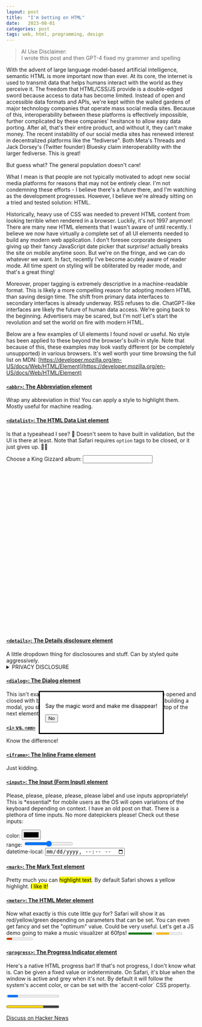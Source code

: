 ```yaml
---
layout: post
title:  "I'm betting on HTML"
date:   2023-08-01
categories: post
tags: web, html, programming, design
---
```


> AI Use Disclaimer:
	<br>I wrote this post and then GPT-4 fixed my <span class="typo">grammer</span> and spelling

With the advent of large language model-based artificial intelligence, semantic HTML is more important now than ever. At its core, the internet is used to transmit data that helps humans interact with the world as they perceive it. The freedom that HTML/CSS/JS provide is a double-edged sword because access to data has become limited. Instead of open and accessible data formats and APIs, we're kept within the walled gardens of major technology companies that operate mass social media sites. Because of this, interoperability between these platforms is effectively impossible, further complicated by these companies' hesitance to allow easy data porting. After all, that's their entire product, and without it, they can't make money. The recent instability of our social media sites has renewed interest in decentralized platforms like the "fediverse". Both Meta's Threads and Jack Dorsey's (Twitter founder) Bluesky claim interoperability with the larger fediverse. This is great!

But guess what? The general population doesn't care!

What I mean is that people are not typically motivated to adopt new social media platforms for reasons that may not be entirely clear. I'm not condemning these efforts - I believe there's a future there, and I'm watching as the development progresses. However, I believe we're already sitting on a tried and tested solution: HTML.

Historically, heavy use of CSS was needed to prevent HTML content from looking terrible when rendered in a browser. Luckily, it's not 1997 anymore! There are many new HTML elements that I wasn't aware of until recently. I believe we now have virtually a complete set of all UI elements needed to build any modern web application. I don't foresee corporate designers giving up their fancy JavaScript date picker that *surprise!* actually breaks the site on mobile anytime soon. But we're on the fringe, and we can do whatever we want. In fact, recently I've become acutely aware of reader mode. All time spent on styling will be obliterated by reader mode, and that's a great thing!

Moreover, proper tagging is extremely descriptive in a machine-readable format. This is likely a more compelling reason for adopting modern HTML than saving design time. The shift from primary data interfaces to secondary interfaces is already underway. RSS refuses to die. ChatGPT-like interfaces are likely the future of human data access. We're going back to the beginning. Advertisers may be scared, but I'm not! Let's start the revolution and set the world on fire with modern HTML.

Below are a few examples of UI elements I found novel or useful. No style has been applied to these beyond the browser's built-in style. Note that because of this, these examples may look vastly different (or be completely unsupported) in various browsers. It's well worth your time browsing the full list on MDN: [https://developer.mozilla.org/en-US/docs/Web/HTML/Element](https://developer.mozilla.org/en-US/docs/Web/HTML/Element)

<h4><a href="https://developer.mozilla.org/en-US/docs/Web/HTML/Element/abbr"><code>&lt;abbr&gt;</code>: The Abbreviation element</a></h4>
Wrap any abbreviation in this! You can apply a style to highlight them. Mostly useful for machine reading.

<h4><a href="https://developer.mozilla.org/en-US/docs/Web/HTML/Element/datalist"><code>&lt;datalist&gt;</code>: The HTML Data List element</a></h4>
Is that a typeahead I see? 🧐 Doesn't seem to have built in validation, but the UI is there at least. Note that Safari requires <code>option</code> tags to be closed, or it just gives up. 😮‍💨

<label for="album-choice">Choose a King Gizzard album:</label>
<input list="albums" name="album-choice" id="album-choice">
<datalist id="albums">
  <option value="PetroDragonic Apocalypse"></option>
  <option value="Changes"></option>
  <option value="Laminated Denim"></option>
  <option value="Ice, Death, Planets, Lungs, Mushrooms and Lava"></option>
  <option value="Omnium Gatherum"></option>
  <option value="Made in Timeland"></option>
  <option value="Butterfly 3000"></option>
  <option value="L.W."></option>
  <option value="K.G."></option>
  <option value="Infest the Rats' Nest"></option>
  <option value="Fishing for Fishies"></option>
  <option value="Gumboot Soup"></option>
  <option value="Polygondwanaland"></option>
  <option value="Sketches of Brunswick East"></option>
  <option value="Murder of the Universe"></option>
  <option value="Flying Microtonal Banana"></option>
  <option value="Nonagon Infinity"></option>
  <option value="Paper Mâché Dream Balloon"></option>
  <option value="Quarters!"></option>
  <option value="I'm in Your Mind Fuzz"></option>
  <option value="Oddments"></option>
  <option value="Float Along – Fill Your Lungs"></option>
  <option value="Eyes Like the Sky"></option>
  <option value="12 Bar Bruise"></option>
</datalist>

<h4><a href="https://developer.mozilla.org/en-US/docs/Web/HTML/Element/details"><code>&lt;details&gt;</code>: The Details disclosure element</a></h4>
A little dropdown thing for disclosoures and stuff. Can by styled quite aggressively.

<details>
    <summary>PRIVACY DISCLOSURE</summary>
    You are being watched.
</details>

<h4><a href="https://developer.mozilla.org/en-US/docs/Web/HTML/Element/dialog"><code>&lt;dialog&gt;</code>: The Dialog element</a></h4>
<dialog open>
  <p>Say the magic word and make me disappear!</p>
  <form method="dialog">
    <button>No</button>
  </form>
</dialog>
This isn't exactly a modal, but it is a built-in element that can be opened and closed with buttons, forms, attributes, and JavaScript. If you're building a modal, you should use this as a base. Apparently, it renders on top of the next element.

<h4><a href="https://developer.mozilla.org/en-US/docs/Web/HTML/Element/em#i_vs._em"><code>&lt;i&gt;</code> vs. <code>&lt;em&gt;</code></a></h4>
Know the difference!

<h4><a href="https://www.youtube.com/watch?v=Htc-XeJwHyk"><code>&lt;iframe&gt;</code>: The Inline Frame element</a></h4>
Just kidding.

<h4><a href="https://developer.mozilla.org/en-US/docs/Web/HTML/Element/input"><code>&lt;input&gt;</code>: The Input (Form Input) element</a></h4>
Please, please, please, please, please label and use inputs appropriately! This is *essential* for mobile users as the OS will open variations of the keyboard depending on context. I have an old post on that. There is a plethora of time inputs. No more datepickers please! Check out these inputs:

color: <input type="color">
<br>
range: <input type="range">
<br>
datetime-local: <input type="datetime-local">

<h4><a href="https://developer.mozilla.org/en-US/docs/Web/HTML/Element/mark"><code>&lt;mark&gt;</code>: The Mark Text element</a></h4>
Pretty much you can <mark>highlight text</mark>. By default Safari shows a yellow highlight. <mark>I like it!</mark>

<h4><a href="https://developer.mozilla.org/en-US/docs/Web/HTML/Element/meter"><code>&lt;meter&gt;</code>: The HTML Meter element</a></h4>
Now what exactly is this cute little guy for? Safari will show it as red/yellow/green depending on parameters that can be set. You can even get fancy and set the "optimum" value. Could be very useful. Let's get a JS demo going to make a music visualizer at 60fps!
<meter min="0" max="100" low="33" high="66" optimum="80" value="90"></meter>
<meter min="0" max="100" low="33" high="66" optimum="80" value="50"></meter>
<meter min="0" max="100" low="33" high="66" optimum="80" value="20"></meter>

<h4><a href="https://developer.mozilla.org/en-US/docs/Web/HTML/Element/progress"><code>&lt;progress&gt;</code>: The Progress Indicator element</a></h4>
Here's a native HTML progress bar! If that's not progress, I don't know what is. Can be given a fixed value or indeterminate. On Safari, it's blue when the window is active and grey when it's not. By default it will follow the system's accent color, or can be set with the `accent-color` CSS property.

<progress id="progress-bar" aria-label="Content loading…"></progress>

<progress id="progress-bar" value="70" max="100" style="accent-color: gold;">70 %</progress>

[Discuss on Hacker News](https://news.ycombinator.com/item?id=36966653)
